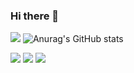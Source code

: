 ### Hi there 👋

<!--
**WalidNuev9/WalidNuev9** is a ✨ _special_ ✨ repository because its `README.md` (this file) appears on your GitHub profile.

Here are some ideas to get you started:

- 🔭 I’m currently working on ...
- 🌱 I’m currently learning ...
- 👯 I’m looking to collaborate on ...
- 🤔 I’m looking for help with ...
- 💬 Ask me about ...
- 📫 How to reach me: ...
- 😄 Pronouns: ...
- ⚡ Fun fact: ...
-->
![](https://github-profile-summary-cards.vercel.app/api/cards/profile-details?username=WalidNuev9&theme=monokai)
![Anurag's GitHub stats](https://github-readme-stats.vercel.app/api?username=WalidNuev9&show_icons=true&theme=radical)

![](https://github-profile-summary-cards.vercel.app/api/cards/most-commit-language?username=WalidNuev9&theme=monokai)
![](https://github-profile-summary-cards.vercel.app/api/cards/productive-time?username=WalidNuev9&theme=monokai)
![](https://github-profile-summary-cards.vercel.app/api/cards/stats?username=WalidNuev9&theme=monokai)


